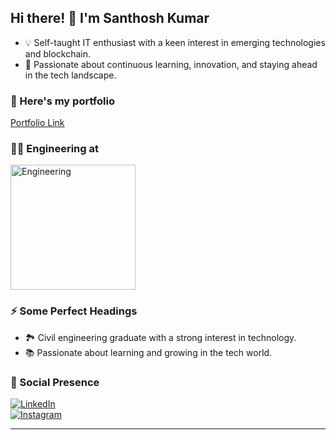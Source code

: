 ## Hi there! 👋 I'm Santhosh Kumar

- 💡 Self-taught IT enthusiast with a keen interest in emerging technologies and blockchain.
- 🌟 Passionate about continuous learning, innovation, and staying ahead in the tech landscape.

### 🔬 Here's my portfolio
[Portfolio Link](#) <!-- Replace # with your actual portfolio link once it's ready -->

### 👨‍🎓 Engineering at
<img src="https://github.com/user-attachments/assets/3d7e545b-9ffd-4eae-b7a7-942e8cfac1b9" alt="Engineering" width="200" />


### ⚡ Some Perfect Headings
- 🏞 Civil engineering graduate with a strong interest in technology.
- 📚 Passionate about learning and growing in the tech world.

### 👤 Social Presence
[![LinkedIn](https://img.shields.io/badge/LinkedIn-%230077B5.svg?&style=for-the-badge&logo=linkedin&logoColor=white)](your-linkedin-url)  
[![Instagram](https://img.shields.io/badge/Instagram-%23E4405F.svg?&style=for-the-badge&logo=instagram&logoColor=white)](your-instagram-url)

---
